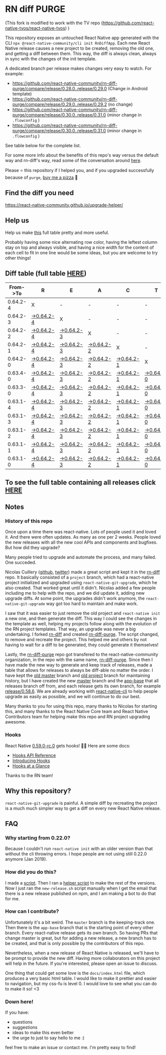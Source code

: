 # RN diff PURGE

(This fork is modified to work with the TV repo (https://github.com/react-native-tvos/react-native-tvos) )

This repository exposes an untouched React Native app generated with the CLI
`npx @react-native-community/cli init RnDiffApp`. Each new React Native release causes a new project to be created, removing the old one, and getting a diff between them. This way, the diff is always clean, always in sync with the changes of the init template.

A dedicated branch per release makes changes very easy
to watch. For example:

* https://github.com/react-native-community/rn-diff-purge/compare/release/0.28.0..release/0.29.0
(Change in Android template)
* https://github.com/react-native-community/rn-diff-purge/compare/release/0.29.0..release/0.29.2
(no change)
* https://github.com/react-native-community/rn-diff-purge/compare/release/0.30.0..release/0.31.0
(minor change in `.flowconfig` )
* https://github.com/react-native-community/rn-diff-purge/compare/release/0.30.0..release/0.31.0
(minor change in `.flowconfig` )

See table below for the complete list.

For some more info about the benefits of this repo's way versus the default way and rn-diff's way, read some of the conversation around [here](https://github.com/react-native-community/discussions-and-proposals/issues/68#issuecomment-452227478).

Please :star: this repository if I helped you, and if you upgraded successfully because of `purge`, [buy me a pizza](https://www.buymeacoffee.com/pvinis) :pizza:

## Find the diff you need
https://react-native-community.github.io/upgrade-helper/

## Help us
Help us make [this](https://react-native-community.github.io/rn-diff-purge) full table pretty and more useful.

Probably having some nice alternating row color, having the leftest column stay on top and always visible, and having a nice width for the content of each cell to fit in one line would be some ideas, but you are welcome to try other things!

## Diff table (full table [HERE](https://react-native-community.github.io/rn-diff-purge/))

| From->To | R                                                                                                       | E                                                                                                       | A                                                                                                       | C                                                                                                       | T                                                                                                       |                                                                                                         | N                                                                                                       | A                                                                                                       | T                                                                                                       | I                                                                                                       | V                                                                                                       | E   |
| -------- | ------------------------------------------------------------------------------------------------------- | ------------------------------------------------------------------------------------------------------- | ------------------------------------------------------------------------------------------------------- | ------------------------------------------------------------------------------------------------------- | ------------------------------------------------------------------------------------------------------- | ------------------------------------------------------------------------------------------------------- | ------------------------------------------------------------------------------------------------------- | ------------------------------------------------------------------------------------------------------- | ------------------------------------------------------------------------------------------------------- | ------------------------------------------------------------------------------------------------------- | ------------------------------------------------------------------------------------------------------- | --- |
| 0.64.2-4 | X                                                                                                       | -                                                                                                       | -                                                                                                       | -                                                                                                       | -                                                                                                       | -                                                                                                       | -                                                                                                       | -                                                                                                       | -                                                                                                       | -                                                                                                       | -                                                                                                       | -   |
| 0.64.2-3 | [->0.64.2-4](https://github.com/react-native-tvos/rn-diff-purge-tv/compare/release/0.64.2-3..release/0.64.2-4) | X                                                                                                       | -                                                                                                       | -                                                                                                       | -                                                                                                       | -                                                                                                       | -                                                                                                       | -                                                                                                       | -                                                                                                       | -                                                                                                       | -                                                                                                       | -   |
| 0.64.2-2 | [->0.64.2-4](https://github.com/react-native-tvos/rn-diff-purge-tv/compare/release/0.64.2-2..release/0.64.2-4) | [->0.64.2-3](https://github.com/react-native-tvos/rn-diff-purge-tv/compare/release/0.64.2-2..release/0.64.2-3) | X                                                                                                       | -                                                                                                       | -                                                                                                       | -                                                                                                       | -                                                                                                       | -                                                                                                       | -                                                                                                       | -                                                                                                       | -                                                                                                       | -   |
| 0.64.2-1 | [->0.64.2-4](https://github.com/react-native-tvos/rn-diff-purge-tv/compare/release/0.64.2-1..release/0.64.2-4) | [->0.64.2-3](https://github.com/react-native-tvos/rn-diff-purge-tv/compare/release/0.64.2-1..release/0.64.2-3) | [->0.64.2-2](https://github.com/react-native-tvos/rn-diff-purge-tv/compare/release/0.64.2-1..release/0.64.2-2) | X                                                                                                       | -                                                                                                       | -                                                                                                       | -                                                                                                       | -                                                                                                       | -                                                                                                       | -                                                                                                       | -                                                                                                       | -   |
| 0.64.2-0 | [->0.64.2-4](https://github.com/react-native-tvos/rn-diff-purge-tv/compare/release/0.64.2-0..release/0.64.2-4) | [->0.64.2-3](https://github.com/react-native-tvos/rn-diff-purge-tv/compare/release/0.64.2-0..release/0.64.2-3) | [->0.64.2-2](https://github.com/react-native-tvos/rn-diff-purge-tv/compare/release/0.64.2-0..release/0.64.2-2) | [->0.64.2-1](https://github.com/react-native-tvos/rn-diff-purge-tv/compare/release/0.64.2-0..release/0.64.2-1) | X                                                                                                       | -                                                                                                       | -                                                                                                       | -                                                                                                       | -                                                                                                       | -                                                                                                       | -                                                                                                       | -   |
| 0.63.4-0 | [->0.64.2-4](https://github.com/react-native-tvos/rn-diff-purge-tv/compare/release/0.63.4-0..release/0.64.2-4) | [->0.64.2-3](https://github.com/react-native-tvos/rn-diff-purge-tv/compare/release/0.63.4-0..release/0.64.2-3) | [->0.64.2-2](https://github.com/react-native-tvos/rn-diff-purge-tv/compare/release/0.63.4-0..release/0.64.2-2) | [->0.64.2-1](https://github.com/react-native-tvos/rn-diff-purge-tv/compare/release/0.63.4-0..release/0.64.2-1) | [->0.64.2-0](https://github.com/react-native-tvos/rn-diff-purge-tv/compare/release/0.63.4-0..release/0.64.2-0) | X                                                                                                       | -                                                                                                       | -                                                                                                       | -                                                                                                       | -                                                                                                       | -                                                                                                       | -   |
| 0.63.3-0 | [->0.64.2-4](https://github.com/react-native-tvos/rn-diff-purge-tv/compare/release/0.63.3-0..release/0.64.2-4) | [->0.64.2-3](https://github.com/react-native-tvos/rn-diff-purge-tv/compare/release/0.63.3-0..release/0.64.2-3) | [->0.64.2-2](https://github.com/react-native-tvos/rn-diff-purge-tv/compare/release/0.63.3-0..release/0.64.2-2) | [->0.64.2-1](https://github.com/react-native-tvos/rn-diff-purge-tv/compare/release/0.63.3-0..release/0.64.2-1) | [->0.64.2-0](https://github.com/react-native-tvos/rn-diff-purge-tv/compare/release/0.63.3-0..release/0.64.2-0) | [->0.63.4-0](https://github.com/react-native-tvos/rn-diff-purge-tv/compare/release/0.63.3-0..release/0.63.4-0) | X                                                                                                       | -                                                                                                       | -                                                                                                       | -                                                                                                       | -                                                                                                       | -   |
| 0.63.1-4 | [->0.64.2-4](https://github.com/react-native-tvos/rn-diff-purge-tv/compare/release/0.63.1-4..release/0.64.2-4) | [->0.64.2-3](https://github.com/react-native-tvos/rn-diff-purge-tv/compare/release/0.63.1-4..release/0.64.2-3) | [->0.64.2-2](https://github.com/react-native-tvos/rn-diff-purge-tv/compare/release/0.63.1-4..release/0.64.2-2) | [->0.64.2-1](https://github.com/react-native-tvos/rn-diff-purge-tv/compare/release/0.63.1-4..release/0.64.2-1) | [->0.64.2-0](https://github.com/react-native-tvos/rn-diff-purge-tv/compare/release/0.63.1-4..release/0.64.2-0) | [->0.63.4-0](https://github.com/react-native-tvos/rn-diff-purge-tv/compare/release/0.63.1-4..release/0.63.4-0) | [->0.63.3-0](https://github.com/react-native-tvos/rn-diff-purge-tv/compare/release/0.63.1-4..release/0.63.3-0) | X                                                                                                       | -                                                                                                       | -                                                                                                       | -                                                                                                       | -   |
| 0.63.1-3 | [->0.64.2-4](https://github.com/react-native-tvos/rn-diff-purge-tv/compare/release/0.63.1-3..release/0.64.2-4) | [->0.64.2-3](https://github.com/react-native-tvos/rn-diff-purge-tv/compare/release/0.63.1-3..release/0.64.2-3) | [->0.64.2-2](https://github.com/react-native-tvos/rn-diff-purge-tv/compare/release/0.63.1-3..release/0.64.2-2) | [->0.64.2-1](https://github.com/react-native-tvos/rn-diff-purge-tv/compare/release/0.63.1-3..release/0.64.2-1) | [->0.64.2-0](https://github.com/react-native-tvos/rn-diff-purge-tv/compare/release/0.63.1-3..release/0.64.2-0) | [->0.63.4-0](https://github.com/react-native-tvos/rn-diff-purge-tv/compare/release/0.63.1-3..release/0.63.4-0) | [->0.63.3-0](https://github.com/react-native-tvos/rn-diff-purge-tv/compare/release/0.63.1-3..release/0.63.3-0) | [->0.63.1-4](https://github.com/react-native-tvos/rn-diff-purge-tv/compare/release/0.63.1-3..release/0.63.1-4) | X                                                                                                       | -                                                                                                       | -                                                                                                       | -   |
| 0.63.1-2 | [->0.64.2-4](https://github.com/react-native-tvos/rn-diff-purge-tv/compare/release/0.63.1-2..release/0.64.2-4) | [->0.64.2-3](https://github.com/react-native-tvos/rn-diff-purge-tv/compare/release/0.63.1-2..release/0.64.2-3) | [->0.64.2-2](https://github.com/react-native-tvos/rn-diff-purge-tv/compare/release/0.63.1-2..release/0.64.2-2) | [->0.64.2-1](https://github.com/react-native-tvos/rn-diff-purge-tv/compare/release/0.63.1-2..release/0.64.2-1) | [->0.64.2-0](https://github.com/react-native-tvos/rn-diff-purge-tv/compare/release/0.63.1-2..release/0.64.2-0) | [->0.63.4-0](https://github.com/react-native-tvos/rn-diff-purge-tv/compare/release/0.63.1-2..release/0.63.4-0) | [->0.63.3-0](https://github.com/react-native-tvos/rn-diff-purge-tv/compare/release/0.63.1-2..release/0.63.3-0) | [->0.63.1-4](https://github.com/react-native-tvos/rn-diff-purge-tv/compare/release/0.63.1-2..release/0.63.1-4) | [->0.63.1-3](https://github.com/react-native-tvos/rn-diff-purge-tv/compare/release/0.63.1-2..release/0.63.1-3) | X                                                                                                       | -                                                                                                       | -   |
| 0.63.1-1 | [->0.64.2-4](https://github.com/react-native-tvos/rn-diff-purge-tv/compare/release/0.63.1-1..release/0.64.2-4) | [->0.64.2-3](https://github.com/react-native-tvos/rn-diff-purge-tv/compare/release/0.63.1-1..release/0.64.2-3) | [->0.64.2-2](https://github.com/react-native-tvos/rn-diff-purge-tv/compare/release/0.63.1-1..release/0.64.2-2) | [->0.64.2-1](https://github.com/react-native-tvos/rn-diff-purge-tv/compare/release/0.63.1-1..release/0.64.2-1) | [->0.64.2-0](https://github.com/react-native-tvos/rn-diff-purge-tv/compare/release/0.63.1-1..release/0.64.2-0) | [->0.63.4-0](https://github.com/react-native-tvos/rn-diff-purge-tv/compare/release/0.63.1-1..release/0.63.4-0) | [->0.63.3-0](https://github.com/react-native-tvos/rn-diff-purge-tv/compare/release/0.63.1-1..release/0.63.3-0) | [->0.63.1-4](https://github.com/react-native-tvos/rn-diff-purge-tv/compare/release/0.63.1-1..release/0.63.1-4) | [->0.63.1-3](https://github.com/react-native-tvos/rn-diff-purge-tv/compare/release/0.63.1-1..release/0.63.1-3) | [->0.63.1-2](https://github.com/react-native-tvos/rn-diff-purge-tv/compare/release/0.63.1-1..release/0.63.1-2) | X                                                                                                       | -   |
| 0.63.1-0 | [->0.64.2-4](https://github.com/react-native-tvos/rn-diff-purge-tv/compare/release/0.63.1-0..release/0.64.2-4) | [->0.64.2-3](https://github.com/react-native-tvos/rn-diff-purge-tv/compare/release/0.63.1-0..release/0.64.2-3) | [->0.64.2-2](https://github.com/react-native-tvos/rn-diff-purge-tv/compare/release/0.63.1-0..release/0.64.2-2) | [->0.64.2-1](https://github.com/react-native-tvos/rn-diff-purge-tv/compare/release/0.63.1-0..release/0.64.2-1) | [->0.64.2-0](https://github.com/react-native-tvos/rn-diff-purge-tv/compare/release/0.63.1-0..release/0.64.2-0) | [->0.63.4-0](https://github.com/react-native-tvos/rn-diff-purge-tv/compare/release/0.63.1-0..release/0.63.4-0) | [->0.63.3-0](https://github.com/react-native-tvos/rn-diff-purge-tv/compare/release/0.63.1-0..release/0.63.3-0) | [->0.63.1-4](https://github.com/react-native-tvos/rn-diff-purge-tv/compare/release/0.63.1-0..release/0.63.1-4) | [->0.63.1-3](https://github.com/react-native-tvos/rn-diff-purge-tv/compare/release/0.63.1-0..release/0.63.1-3) | [->0.63.1-2](https://github.com/react-native-tvos/rn-diff-purge-tv/compare/release/0.63.1-0..release/0.63.1-2) | [->0.63.1-1](https://github.com/react-native-tvos/rn-diff-purge-tv/compare/release/0.63.1-0..release/0.63.1-1) | X   |

## To see the full table containing all releases click [HERE](https://react-native-community.github.io/rn-diff-purge/)

## Notes

### History of this repo

Once upon a time there was react-native. Lots of people used it and loved it. And there were often updates. As many as one per 2 weeks. People loved the new releases with all the new cool APIs and components and bugfixes. But how did they upgrade?

Many people tried to upgrade and automate the process, and many failed. One succeded.

Nicolas Cuillery ([github](https://github.com/ncuillery), [twitter](https://twitter.com/ncuillery)) made a great script and kept it in the [rn-diff](https://github.com/ncuillery/rn-diff) repo. It basically consisted of a `project` branch, which had a react-native project initialized and upgraded using `react-native-git-upgrade`, which he also created. That worked great until it didn't. Nicolas added a few people including me to help with the repo, and we did update it, adding new upgrade diffs. At some point, the upgrades didn't work anymore, the `react-native-git-upgrade` way got too hard to maintain and make work.

I saw that it was easier to just remove the old project and `react-native init` a new one, and then generate the diff. This way I could see the changes in the template as well, helping my projects follow along with the evolution of the RN project templates. That way, an upgrade was never a big undertaking. I forked [rn-diff](https://github.com/ncuillery/rn-diff) and created [rn-diff-purge](https://github.com/react-native-community/rn-diff-purge). The script changed, to remove and recreate the project. This helped me and others by not having to wait for a diff to be generated, they could generate it themselves!

Lastly, the [rn-diff-purge](https://github.com/react-native-community/rn-diff-purge) repo got transfered to the react-native-community organization, in the repo with the same name, [rn-diff-purge](https://github.com/react-native-community/rn-diff-purge). Since then I have made the new way to generate and keep track of releases, made a table that allows for releases to always be diff-able no matter the order. I have kept the [old master](https://github.com/react-native-community/rn-diff-purge/tree/old/master) branch and [old project](https://github.com/react-native-community/rn-diff-purge/tree/old/project) branch for maintaining history, but I have created the new [master](https://github.com/react-native-community/rn-diff-purge/tree/master) branch and the [app-base](https://github.com/react-native-community/rn-diff-purge/tree/app-base) that all releases branch off from, and each release gets its own branch, for example [release/0.58.6](https://github.com/react-native-community/rn-diff-purge/tree/release/0.58.6). We are already working with [react-native-cli](https://github.com/react-native-community/react-native-cli) to help people upgrade as easily as possible, and we will continue to do our best.

Many thanks to you for using this repo, many thanks to Nicolas for starting this, and many thanks to the React Native Core team and React Native Contributors team for helping make this repo and RN project upgrading awesome.

### Hooks
React Native [0.59.0-rc.0](https://github.com/react-native-community/rn-diff-purge#version-changes) gets hooks! 🎉🥳
Here are some docs:
- [Hooks API Reference](https://reactjs.org/docs/hooks-reference.html)
- [Introducing Hooks](https://reactjs.org/docs/hooks-intro.html)
- [Hooks at a Glance](https://reactjs.org/docs/hooks-overview.html)

Thanks to the RN team!

## Why this repository?
`react-native-git-upgrade` is painful. A simple diff by recreating the project is a much much simpler way to get a diff on every new React Native release.

## FAQ

### Why starting from 0.22.0?

Because I couldn't run `react-native init` with an older version than that without the cli throwing errors. I hope people are not using still 0.22.0 anymore (Jan 2019).

### How did you do this?

I made a [script](https://github.com/react-native-community/rn-diff-purge/blob/master/new-release.sh). Then I ran a [helper script](https://github.com/react-native-community/rn-diff-purge/blob/master/new-release.sh) to make the rest of the versions.
Now I just ran the `new-release.sh` script manually when I get the email that there is a new release published on npm, and I am making a bot to do that for me.

### How can I contribute?

Unfortunately it's a bit weird. The `master` branch is the keeping-track one. Then there is the `app-base` branch that is the starting point of every other branch. Every react-native release gets its own branch. So having PRs that change master is great, but for adding a new release, a new branch has to be created, and that is only possible by the contributors of this repo.

Nevertheless, when a new release of React Native is released, we'll have to be prompt to provide
the new diff. Having more collaborators on this project will help in the future. If you're interested, please open an issue to discuss.

One thing that could get some love is the `docs/index.html` file, which produces a very basic html table. I would like to make it prettier and easier to navigation, but my css-fu is level 0. I would love to see what you can do to make it so! <3

### Down here!

If you have:
- questions
- suggestions
- ideas to make this even better
- the urge to just to say hello to me :)

feel free to make an issue or contact me. I'm pretty easy to find!
